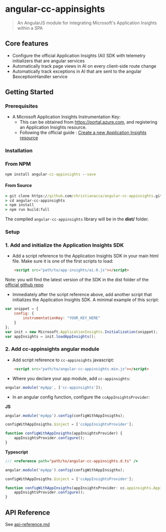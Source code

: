 # angular-cc-appinsights

> An AngularJS module for integrating Microsoft's Application Insights within a SPA

## Core features

* Configure the official Application Insights (AI) SDK with telemetry initializers that are angular services
* Automatically track page views in AI on every client-side route change
* Automatically track exceptions in AI that are sent to the angular $exceptionHandler service

## Getting Started

### Prerequisites

- A Microsoft Application Insights Instrumentation Key:
    - This can be obtained from https://portal.azure.com, and registering an Application Insights resource.
    - Following the official guide : [Create a new Application Insights resource](https://azure.microsoft.com/en-gb/documentation/articles/app-insights-create-new-resource/)


### Installation 

### From NPM

```cmd
npm install angular-cc-appinsights --save
```

#### From Source
```cmd
> git clone https://github.com/christianacca/angular-cc-appinsights.git
> cd angular-cc-appinsights
> npm install
> npm run build:full
```

The compiled `angular-cc-appinsights` library will be in the **dist/** folder.


### Setup

### 1. Add and initialize the Application Insights SDK

* Add a script reference to the Application Insights SDK in your main html file. Make sure it is one of the first scripts to load:
```html
	<script src="path/to/app-insights/ai.0.js"></script>
```

Note: you will find the latest version of the SDK in the dist folder of the [official github repo](https://github.com/Microsoft/ApplicationInsights-JS)

* Immediately after the script reference above, add another script that initializes the Application Insights SDK. A minimal example of this script:
```js
var snippet = {
	config: {
		instrumentationKey: "YOUR_KEY_HERE"
	}
};
var init = new Microsoft.ApplicationInsights.Initialization(snippet);
var appInsights = init.loadAppInsights();
```

### 2. Add cc-appinsights angular module

* Add script reference to `cc-appinsights` javascript:
```html
	<script src="path/to/angular-cc-appinsights.min.js"></script>
```

* Where you declare your app module, add `cc-appinsights`:
```js
angular.module('myApp', ['cc-appinsights']);
``` 

* In an angular config function, configure the `ccAppInsightsProvider`:

**JS**
```js
angular.module('myApp').config(configWithAppInsigths);

configWithAppInsigths.$inject = ['ccAppInsightsProvider'];

function configWithAppInsigths(appInsightsProvider) {
	appInsightsProvider.configure(); 
}
```
**Typescript**
```ts
/// <reference path="path/to/angular-cc-appinsights.d.ts" />

angular.module('myApp').config(configWithAppInsigths);

configWithAppInsigths.$inject = ['ccAppInsightsProvider'];

function configWithAppInsigths(appInsightsProvider: cc.appinsights.AppInsightsProvider) {
    appInsightsProvider.configure();
}
```


## API Reference

See [api-reference.md](api-reference.md)